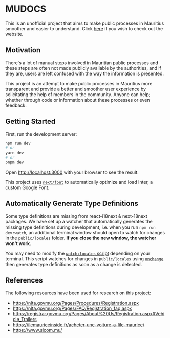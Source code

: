 # MUDOCS

This is an unofficial project that aims to make public processes in Mauritius smoother and easier to understand. Click [here](https://mu-docs.netlify.app) if you wish to check out the website.

## Motivation

There's a lot of manual steps involved in Mauritian public processes and these steps are often not made publicly available by the authorities, and if they are, users are left confused with the way the information is presented.

This project is an attempt to make public processes in Mauritius more transparent and provide a better and smoother user experience by solicitating the help of members in the community. Anyone can help; whether through code or information about these processes or even feedback.

## Getting Started

First, run the development server:

```bash
npm run dev
# or
yarn dev
# or
pnpm dev
```

Open [http://localhost:3000](http://localhost:3000) with your browser to see the result.

This project uses [`next/font`](https://nextjs.org/docs/basic-features/font-optimization) to automatically optimize and load Inter, a custom Google Font.

## Automatically Generate Type Definitions

Some type definitions are missing from react-i18next & next-18next packages. We have set up a watcher that automatically generates the missing type definitions during development, i.e. when you run `npm run dev:watch`, an additional terminal window should open to watch for changes in the `public/locales` folder. **If you close the new window, the watcher won't work.**

You may need to modify the [`watch:locales` script](package.json#L12) depending on your terminal. This script watches for changes in `public/locales` using [`onchange`](https://github.com/Qard/onchange) then generates type definitions as soon as a change is detected.

## References

The following resources have been used for research on this project:

- https://nlta.govmu.org/Pages/Procedures/Registration.aspx
- https://nlta.govmu.org/Pages/FAQ/Registration_faq.aspx
- https://registrar.govmu.org/Pages/About%20Us/Registration.aspx#Vehicle_Trailers
- https://ilemauriceinside.fr/acheter-une-voiture-a-lile-maurice/
- https://www.sicom.mu/
